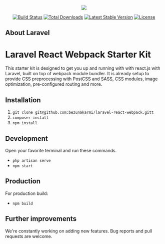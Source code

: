 <p align="center"><img src="https://laravel.com/assets/img/components/logo-laravel.svg"></p>

<p align="center">
<a href="https://travis-ci.org/laravel/framework"><img src="https://travis-ci.org/laravel/framework.svg" alt="Build Status"></a>
<a href="https://packagist.org/packages/laravel/framework"><img src="https://poser.pugx.org/laravel/framework/d/total.svg" alt="Total Downloads"></a>
<a href="https://packagist.org/packages/laravel/framework"><img src="https://poser.pugx.org/laravel/framework/v/stable.svg" alt="Latest Stable Version"></a>
<a href="https://packagist.org/packages/laravel/framework"><img src="https://poser.pugx.org/laravel/framework/license.svg" alt="License"></a>
</p>

## About Laravel


# Laravel React Webpack Starter Kit

This starter kit is designed to get you up and running with with react.js with Laravel, built on top of webpack module bundler. It is already setup to provide CSS preprocessing with PostCSS and SASS, CSS modules, image optimization, pre-configured routing and more.


## Installation
1. `git clone git@github.com:bezunakarmi/laravel-react-webpack.gitt`
2. `composer install`
3.  `npm install`

## Development

Open your favorite terminal and run these commands. 
- `php artisan serve`
- `npm start`


## Production

For production build:
-  `npm build`


## Further improvements

We're constantly working on adding new features. Bug reports and pull requests are welcome.
